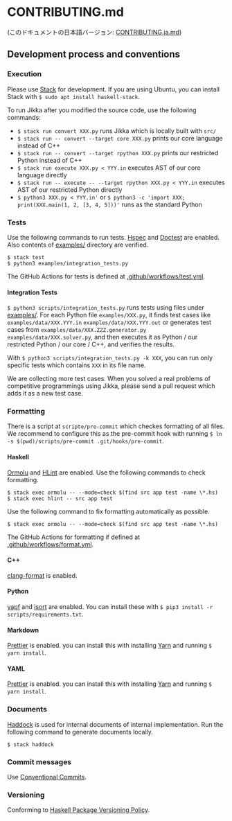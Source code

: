 # CONTRIBUTING.md

(このドキュメントの日本語バージョン: [CONTRIBUTING.ja.md](https://github.com/kmyk/Jikka/blob/master/CONTRIBUTING.ja.md))

## Development process and conventions

### Execution

Please use [Stack](https://www.haskellstack.org/) for development.
If you are using Ubuntu, you can install Stack with `$ sudo apt install haskell-stack`.

To run Jikka after you modified the source code, use the following commands:

- `$ stack run convert XXX.py` runs Jikka which is locally built with `src/`
- `$ stack run -- convert --target core XXX.py` prints our core language instead of C++
- `$ stack run -- convert --target rpython XXX.py` prints our restricted Python instead of C++
- `$ stack run execute XXX.py < YYY.in` executes AST of our core language directly
- `$ stack run -- execute -- --target rpython XXX.py < YYY.in` executes AST of our restricted Python directly
- `$ python3 XXX.py < YYY.in'` or `$ python3 -c 'import XXX; print(XXX.main(1, 2, [3, 4, 5]))'` runs as the standard Python

### Tests

Use the following commands to run tests.
[Hspec](https://hspec.github.io/) and [Doctest](https://hackage.haskell.org/package/doctest) are enabled.
Also contents of [examples/](https://github.com/kmyk/Jikka/tree/master/examples) directory are verified.

```console
$ stack test
$ python3 examples/integration_tests.py
```

The GitHub Actions for tests is defined at [.github/workflows/test.yml](https://github.com/kmyk/Jikka/blob/master/.github/workflows/test.yml).

#### Integration Tests

`$ python3 scripts/integration_tests.py` runs tests using files under [examples/](https://github.com/kmyk/Jikka/tree/master/examples).
For each Python file `examples/XXX.py`, it finds test cases like `examples/data/XXX.YYY.in` `examples/data/XXX.YYY.out` or generates test cases from `examples/data/XXX.ZZZ.generator.py` `examples/data/XXX.solver.py`, and then executes it as Python / our restricted Python / our core / C++, and verifies the results.

With `$ python3 scripts/integration_tests.py -k XXX`, you can run only specific tests which contains `XXX` in its file name.

We are collecting more test cases.
When you solved a real problems of competitive programmings using Jikka, please send a pull request which adds it as a new test case.

### Formatting

There is a script at `scripte/pre-commit` which checkes formatting of all files.
We recommend to configure this as the pre-commit hook with running `$ ln -s $(pwd)/scripts/pre-commit .git/hooks/pre-commit`.

#### Haskell

[Ormolu](https://github.com/tweag/ormolu) and [HLint](https://github.com/ndmitchell/hlint) are enabled.
Use the following commands to check formatting.

```console
$ stack exec ormolu -- --mode=check $(find src app test -name \*.hs)
$ stack exec hlint -- src app test
```

Use the following command to fix formatting automatically as possible.

```console
$ stack exec ormolu -- --mode=check $(find src app test -name \*.hs)
```

The GitHub Actions for formatting if defined at [.github/workflows/format.yml](https://github.com/kmyk/Jikka/blob/master/.github/workflows/format.yml).

#### C++

[clang-format](https://clang.llvm.org/docs/ClangFormat.html) is enabled.

#### Python

[yapf](https://github.com/google/yapf) and [isort](https://github.com/PyCQA/isort) are enabled.
You can install these with `$ pip3 install -r scripts/requirements.txt`.

#### Markdown

[Prettier](https://prettier.io/) is enabled.
you can install this with installing [Yarn](https://yarnpkg.com/) and running `$ yarn install`.

#### YAML

[Prettier](https://prettier.io/) is enabled.
you can install this with installing [Yarn](https://yarnpkg.com/) and running `$ yarn install`.

### Documents

[Haddock](https://www.haskell.org/haddock/) is used for internal documents of internal implementation.
Run the following command to generate documents locally.

```console
$ stack haddock
```

### Commit messages

Use [Conventional Commits](https://www.conventionalcommits.org/).

### Versioning

Conforming to [Haskell Package Versioning Policy](https://pvp.haskell.org/).
